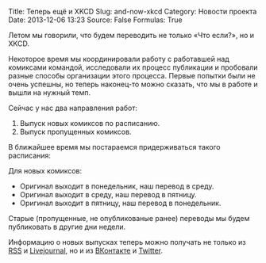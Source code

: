Title: Теперь ещё и XKCD
Slug: and-now-xkcd
Category: Новости проекта
Date: 2013-12-06 13:23
Source: False
Formulas: True

Летом мы говорили, что будем переводить не только «Что если?», но и XKCD.

Некоторое время мы координировали работу с работавшей над комиксами командой, исследовали их процесс публикации и пробовали разные способы организации этого процесса. Первые попытки были не очень успешны, но теперь наконец-то можно сказать, что мы в работе и вышли на нужный темп.

Сейчас у нас два направления работ:

1. Выпуск новых комиксов по расписанию.
2. Выпуск пропущенных комиксов.

В ближайшее время мы постараемся придерживаться такого расписания:

Для новых комиксов:

 * Оригинал выходит в понедельник, наш перевод в среду.
 * Оригинал выходит в среду, наш перевод в пятницу.
 * Оригинал выходит в пятницу, наш перевод в понедельник.

Старые (пропущенные, не опубликованые ранее) переводы мы будем публиковать в другие дни недели.

Информацию о новых выпусках теперь можно получать не только из [RSS](http://xkcd.ru/feeds/xkcd/) и [Livejournal](http://ru-xkcd.livejournal.com/), но и из [ВКонтакте](http://vk.com/xkcdrussian) и [Twitter](https://twitter.com/xkcdrussian).
